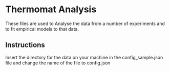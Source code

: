 Thermomat Analysis
==========================================

These files are used to Analyse the data from a number of experiments and to fit empirical models to that data.

Instructions
------------

Insert the directory for the data on your machine in the config_sample.json file and change the name of the file to config.json
